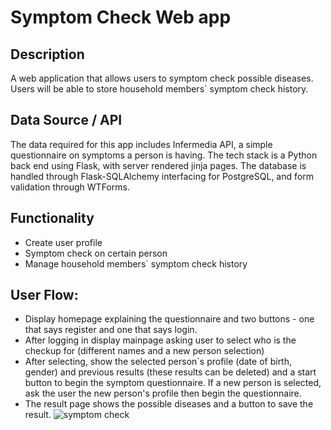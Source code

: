 # Symptom Check Web app



## Description
A web application that allows users to symptom check possible diseases. Users will be able to store household members` symptom check history.

## Data Source / API
The data required for this app includes Infermedia API, a simple questionnaire on symptoms a person is having. 
The tech stack is a Python back end using Flask, with server rendered jinja pages. The database is handled through Flask-SQLAlchemy interfacing for PostgreSQL, and form validation through WTForms.

## Functionality
- Create user profile
- Symptom check on certain person
- Manage household members` symptom check history

## User Flow:
- Display homepage explaining the questionnaire and two buttons - one that says register and one that says login. 
- After logging in display mainpage asking user to select who is the checkup for (different names and a new person selection)
- After selecting, show the selected person`s profile (date of birth, gender) and previous results (these results can be deleted) and a start button to begin the symptom questionnaire. If a new person is selected, ask the user the new person's profile then begin the questionnaire. 
- The result page shows the possible diseases and a button to save the result. 
![symptom check](https://user-images.githubusercontent.com/99003181/196857095-3d18bb58-536c-4753-b21f-3c90fe93c772.png)
